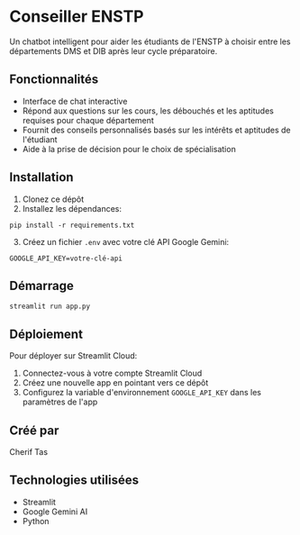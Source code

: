 # Conseiller ENSTP

Un chatbot intelligent pour aider les étudiants de l'ENSTP à choisir entre les départements DMS et DIB après leur cycle préparatoire.

## Fonctionnalités

- Interface de chat interactive
- Répond aux questions sur les cours, les débouchés et les aptitudes requises pour chaque département
- Fournit des conseils personnalisés basés sur les intérêts et aptitudes de l'étudiant
- Aide à la prise de décision pour le choix de spécialisation

## Installation

1. Clonez ce dépôt
2. Installez les dépendances:
```
pip install -r requirements.txt
```
3. Créez un fichier `.env` avec votre clé API Google Gemini:
```
GOOGLE_API_KEY=votre-clé-api
```

## Démarrage

```
streamlit run app.py
```

## Déploiement

Pour déployer sur Streamlit Cloud:
1. Connectez-vous à votre compte Streamlit Cloud
2. Créez une nouvelle app en pointant vers ce dépôt
3. Configurez la variable d'environnement `GOOGLE_API_KEY` dans les paramètres de l'app

## Créé par

Cherif Tas

## Technologies utilisées

- Streamlit
- Google Gemini AI
- Python 